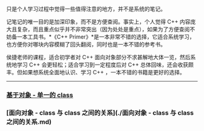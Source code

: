 只是个人学习过程中觉得一些值得注意的地方，并不是系统的笔记。

记笔记的唯一目的是加深印象，而不是方便查阅。事实上，个人觉得 C++ 内容庞大且复杂，而且重点似乎并不非常突出（因为处处是重点），如果为了方便查阅不妨备一本工具书。*《C++ Primer》*是一本非常不错的选择，它适合系统学习，也方便你对哪块内容模糊了回头翻阅，同时也是一本不错的参考书。

侯捷老师的课程，适合初学者对 C++ 面向对象部分不求甚解地大体一览，然后系统地学习 C++ 会更轻松；适合学习到一定程度后对 C++ 总体回味，还会收获颇丰。但如果想系统全面地认识、学习 C++ ，一本不错的书籍是更好的选择。

---



### [基于对象 - 单一的 class](./基于对象%20-%20单一的%20class.md)

### [面向对象 - class 与 class 之间的关系](./面向对象 - class 与 class 之间的关系.md)

















